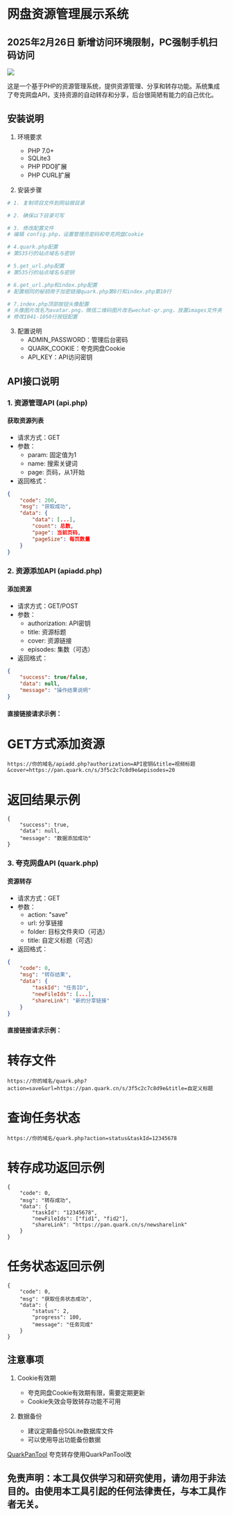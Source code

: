 # 网盘资源管理展示系统

## 2025年2月26日 新增访问环境限制，PC强制手机扫码访问
<img src="yanshisaoma.png">

这是一个基于PHP的资源管理系统，提供资源管理、分享和转存功能。系统集成了夸克网盘API，支持资源的自动转存和分享，后台很简陋有能力的自己优化。

## 安装说明

1. 环境要求
   - PHP 7.0+
   - SQLite3
   - PHP PDO扩展
   - PHP CURL扩展

2. 安装步骤
```bash
# 1. 复制项目文件到网站根目录

# 2. 确保以下目录可写

# 3. 修改配置文件
# 编辑 config.php，设置管理员密码和夸克网盘Cookie

# 4.quark.php配置
# 第535行的站点域名与密钥

# 5.get_url.php配置
# 第535行的站点域名与密钥

# 6.get_url.php和index.php配置
# 配置相同的秘钥用于加密链接quark.php第8行和index.php第10行

# 7.index.php顶部按钮头像配置
# 头像图片改名为avatar.png，微信二维码图片改名wechat-qr.png，放置images文件夹
# 修改1041-1050行按钮配置  

```

3. 配置说明
   - ADMIN_PASSWORD：管理后台密码
   - QUARK_COOKIE：夸克网盘Cookie
   - API_KEY：API访问密钥


## API接口说明

### 1. 资源管理API (api.php)

#### 获取资源列表
- 请求方式：GET
- 参数：
  - param: 固定值为1
  - name: 搜索关键词
  - page: 页码，从1开始
- 返回格式：
```json
{
    "code": 200,
    "msg": "获取成功",
    "data": {
        "data": [...],
        "count": 总数,
        "page": 当前页码,
        "pageSize": 每页数量
    }
}
```
### 2. 资源添加API (apiadd.php)

#### 添加资源
- 请求方式：GET/POST
- 参数：
  - authorization: API密钥
  - title: 资源标题
  - cover: 资源链接
  - episodes: 集数（可选）
- 返回格式：
```json
{
    "success": true/false,
    "data": null,
    "message": "操作结果说明"
}
```

#### 直接链接请求示例：

# GET方式添加资源
```
https://你的域名/apiadd.php?authorization=API密钥&title=视频标题&cover=https://pan.quark.cn/s/3f5c2c7c8d9e&episodes=20
```
# 返回结果示例
```
{
    "success": true,
    "data": null,
    "message": "数据添加成功"
}
```

### 3. 夸克网盘API (quark.php)

#### 资源转存
- 请求方式：GET
- 参数：
  - action: "save"
  - url: 分享链接
  - folder: 目标文件夹ID（可选）
  - title: 自定义标题（可选）
- 返回格式：
```json
{
    "code": 0,
    "msg": "转存结果",
    "data": {
        "taskId": "任务ID",
        "newFileIds": [...],
        "shareLink": "新的分享链接"
    }
}
```

#### 直接链接请求示例：

# 转存文件
```
https://你的域名/quark.php?action=save&url=https://pan.quark.cn/s/3f5c2c7c8d9e&title=自定义标题
```
# 查询任务状态
```
https://你的域名/quark.php?action=status&taskId=12345678
```
# 转存成功返回示例
```
{
    "code": 0,
    "msg": "转存成功",
    "data": {
        "taskId": "12345678",
        "newFileIds": ["fid1", "fid2"],
        "shareLink": "https://pan.quark.cn/s/newsharelink"
    }
}
```
# 任务状态返回示例
```
{
    "code": 0,
    "msg": "获取任务状态成功",
    "data": {
        "status": 2,
        "progress": 100,
        "message": "任务完成"
    }
}
```
## 注意事项

1. Cookie有效期
   - 夸克网盘Cookie有效期有限，需要定期更新
   - Cookie失效会导致转存功能不可用

2. 数据备份
   - 建议定期备份SQLite数据库文件
   - 可以使用导出功能备份数据

[QuarkPanTool](https://github.com/ihmily/QuarkPanTool) 夸克转存使用QuarkPanTool改


## 免责声明：本工具仅供学习和研究使用，请勿用于非法目的。由使用本工具引起的任何法律责任，与本工具作者无关。
